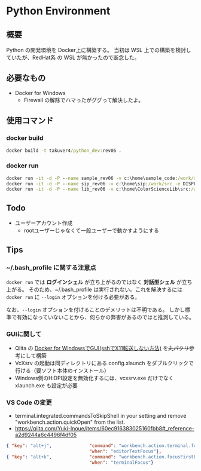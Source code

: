 # Python Environment

## 概要

Python の開発環境を Docker上に構築する。
当初は WSL 上での構築を検討していたが、RedHat系 の WSL が無かったので断念した。

## 必要なもの

* Docker for Windows
  * Firewall の解除でハマったがググって解決したよ。

## 使用コマンド

### docker build

```cmd
docker build -t takuver4/python_dev:rev06 .
```

### docker run

```cmd
docker run -it -d -P --name sample_rev06 -v c:\home\sample_code:/work/src -e DISPLAY=10.0.75.1:0.0 --rm takuver4/python_dev:rev06
docker run -it -d -P --name sip_rev06 -v c:\home\sip:/work/src -e DISPLAY=10.0.75.1:0.0 --rm takuver4/python_dev:rev06
docker run -it -d -P --name lib_rev06 -v c:\home\ColorScienceLib\src:/work/lib -v c:\home\ColorScienceLib:/work/src -e DISPLAY=10.0.75.1:0.0 --rm takuver4/python_dev:rev06
```

## Todo

* ユーザーアカウント作成
  * rootユーザーじゃなくて一般ユーザーで動かすようにする

## Tips

### ~/.bash_profile に関する注意点

```docker run``` では **ログインシェル** が立ち上がるのではなく **対話型シェル** が立ち上がる。
そのため、~/.bash_profile は実行されない。これを解決するには ```docker run``` に
```--login``` オプションを付ける必要がある。

なお、```--login``` オプションを付けることのデメリットは不明である。
しかし標準で有効になっていないことから、何らかの弊害があるのではと推測している。

### GUIに関して

* Qiita の [Docker for WindowsでGUI(sshでX11転送しない方法)](https://qiita.com/kfjt/items/369c48686c849c0042a9)
を~~丸パクリ~~参考にして構築
* VcXsrv の起動は同ディレクトリにある config.xlaunch をダブルクリックで行ける（要ソフト本体のインストール）
* Windows側のHiDPI設定を無効化するには、vcxsrv.exe だけでなく xlaunch.exe も設定が必要


### VS Code の変更

* terminal.integrated.commandsToSkipShell in your setting and remove "workbench.action.quickOpen" from the list.
* https://qiita.com/Yuki-Inoue/items/60ec916383025160fbb8#_reference-a2d9244a6c4496f4df05

```json
{ "key": "alt+j",              "command": "workbench.action.terminal.focus",
                               "when": "editorTextFocus"},
{ "key": "alt+k",              "command": "workbench.action.focusFirstEditorGroup",
                               "when": "terminalFocus"}
```